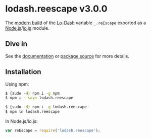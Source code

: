 # lodash.reescape v3.0.0

The [modern build](https://github.com/lodash/lodash/wiki/Build-Differences) of the [Lo-Dash](https://lodash.com/) variable `_.reEscape` exported as a [Node.js](http://nodejs.org/)/[io.js](https://iojs.org/) module.

## Dive in

See the [documentation](https://lodash.com/docs#reEscape) or [package source](https://github.com/lodash/lodash/blob/3.0.0-npm-packages/lodash.reescape/index.js) for more details.

## Installation

Using npm:

```bash
$ {sudo -H} npm i -g npm
$ npm i --save lodash.reescape

$ {sudo -H} npm i -g lodash.reescape
$ npm ln lodash.reescape
```

In Node.js/io.js:

```js
var reEscape = require('lodash.reescape');
```
